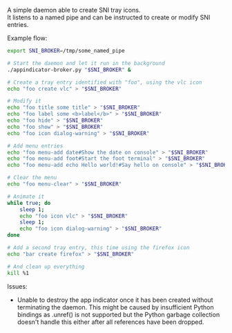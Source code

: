 A simple daemon able to create SNI tray icons.  
It listens to a named pipe and can be instructed to create or modify SNI entries.

Example flow:
```sh
export SNI_BROKER=/tmp/some_named_pipe

# Start the daemon and let it run in the background
./appindicator-broker.py "$SNI_BROKER" &

# Create a tray entry identified with "foo", using the vlc icon
echo "foo create vlc" > "$SNI_BROKER"

# Modify it
echo "foo title some title" > "$SNI_BROKER"
echo "foo label some <b>label</b>" > "$SNI_BROKER"
echo "foo hide" > "$SNI_BROKER"
echo "foo show" > "$SNI_BROKER"
echo "foo icon dialog-warning" > "$SNI_BROKER"

# Add menu entries
echo "foo menu-add date#Show the date on console" > "$SNI_BROKER"
echo "foo menu-add foot#Start the foot terminal" > "$SNI_BROKER"
echo "foo menu-add echo Hello world!#Say hello on console" > "$SNI_BROKER"

# Clear the menu
echo "foo menu-clear" > "$SNI_BROKER"

# Animate it
while true; do
	sleep 1;
	echo "foo icon vlc" > "$SNI_BROKER"
	sleep 1;
	echo "foo icon dialog-warning" > "$SNI_BROKER"
done

# Add a second tray entry, this time using the firefox icon
echo "bar create firefox" > "$SNI_BROKER"

# And clean up everything
kill %1
```

Issues:
- Unable to destroy the app indicator once it has been created without
  terminating the daemon. This might be caused by insufficient Python
  bindings as .unref() is not supported but the Python garbage collection
  doesn't handle this either after all references have been dropped.
